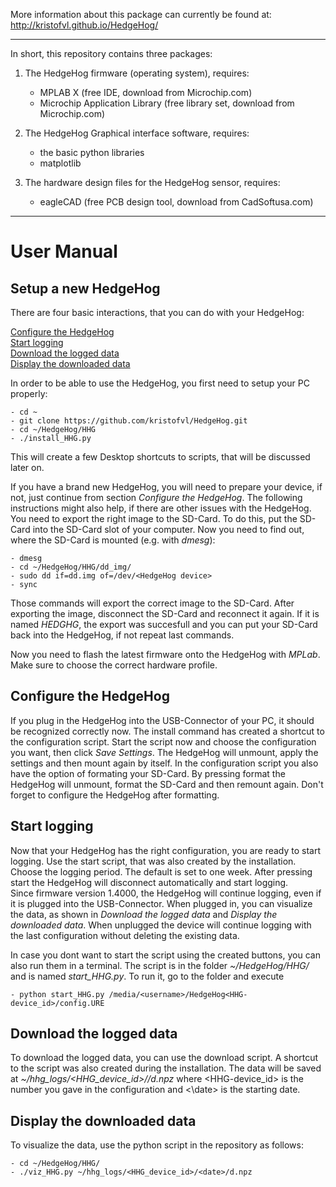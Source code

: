 More information about this package can currently be found at:
 http://kristofvl.github.io/HedgeHog/ 

****************************************************************

In short, this repository contains three packages:

1. The HedgeHog firmware (operating system), requires:
    - MPLAB X (free IDE, download from Microchip.com)
    - Microchip Application Library (free library set, download 
      from Microchip.com)

2. The HedgeHog Graphical interface software, requires:
    - the basic python libraries
    - matplotlib

3. The hardware design files for the HedgeHog sensor, requires:
    - eagleCAD (free PCB design tool, download from 
      CadSoftusa.com)

****************************************************************

# User Manual

## Setup a new HedgeHog

There are four basic interactions, that you can do with your HedgeHog:

[Configure the HedgeHog](#configure-the-hedgehog)<br>
[Start logging](#start-logging)<br>
[Download the logged data](#download-the-logged-data)<br>
[Display the downloaded data](#display-the-downloaded-data)<br>

In order to be able to use the HedgeHog, you first need to setup your PC properly:

	- cd ~
	- git clone https://github.com/kristofvl/HedgeHog.git
	- cd ~/HedgeHog/HHG
	- ./install_HHG.py

This will create a few Desktop shortcuts to scripts, that will be discussed later on.

If you have a brand new HedgeHog, you will need to prepare your device, if not, just continue from section *Configure the HedgeHog*. The following instructions might also help, if there are other issues with the HedgeHog. You need to export the right image to the SD-Card. To do this, put the SD-Card into the SD-Card slot of your computer. Now you need to find out, where the SD-Card is mounted (e.g. with *dmesg*):

	- dmesg 
	- cd ~/HedgeHog/HHG/dd_img/
	- sudo dd if=dd.img of=/dev/<HedgeHog device>
	- sync

Those commands will export the correct image to the SD-Card. After exporting the image, disconnect the SD-Card and reconnect it again. If it is named *HEDGHG*, the export was succesfull and you can put your SD-Card back into the HedgeHog, if not repeat last commands.

Now you need to flash the latest firmware onto the HedgeHog with *MPLab*. Make sure to choose the correct hardware profile.


## Configure the HedgeHog

If you plug in the HedgeHog into the USB-Connector of your PC, it should be recognized correctly now. The install command has created a shortcut to the configuration script. Start the script now and choose the configuration you want, then click *Save Settings*. The HedgeHog will unmount, apply the settings and then mount again by itself. In the configuration script you also have the option of formating your SD-Card. By pressing format the HedgeHog will unmount, format the SD-Card and then remount again. Don't forget to configure the HedgeHog after formatting. 


## Start logging

Now that your HedgeHog has the right configuration, you are ready to start logging. Use the start script, that was also created by the installation. Choose the logging period. The default is set to one week. After pressing start the HedgeHog will disconnect automatically and start logging.  
Since firmware version 1.4000, the HedgeHog will continue logging, even if it is plugged into the USB-Connector. When plugged in, you can visualize the data, as shown in *Download the logged data* and *Display the downloaded data*. When unplugged the device will continue logging with the last configuration without deleting the existing data.

In case you dont want to start the script using the created buttons, you can also run them in a terminal. The script is in the folder *~/HedgeHog/HHG/* and is named *start_HHG.py*. To run it, go to the folder and execute

	- python start_HHG.py /media/<username>/HedgeHog<HHG-device_id>/config.URE


## Download the logged data

To download the logged data, you can use the download script. A shortcut to the script was also created during the installation. The data will be saved at 
*~/hhg_logs/<HHG_device_id>/<date>/d.npz* where <HHG-device_id> is the number you gave in the configuration and <\date> is the starting date.


## Display the downloaded data

To visualize the data, use the python script in the repository as follows:

	- cd ~/HedgeHog/HHG/
	- ./viz_HHG.py ~/hhg_logs/<HHG_device_id>/<date>/d.npz 
